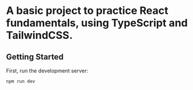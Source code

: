 # A basic project to practice React fundamentals, using TypeScript and TailwindCSS.

## Getting Started

First, run the development server:

```bash
npm run dev
```
